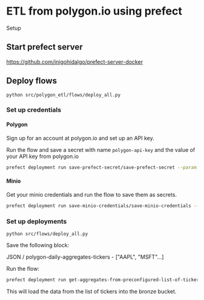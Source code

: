 # ETL from polygon.io using prefect

Setup

## Start prefect server

https://github.com/inigohidalgo/prefect-server-docker


## Deploy flows

`python src/polygon_etl/flows/deploy_all.py`

### Set up credentials

#### Polygon

Sign up for an account at polygon.io and set up an API key.

Run the flow and save a secret with name `polygon-api-key` and the value of your API key from polygon.io
```bash
prefect deployment run save-prefect-secret/save-prefect-secret --param secret_name=polygon-api-key --param secret_value=$POLYGON_API_KEY
```

#### Minio

Get your minio credentials and run the flow to save them as secrets.
```bash
prefect deployment run save-minio-credentials/save-minio-credentials --param minio_access_key=$MINIO_ACCESS_KEY --param minio_secret_key=$MINIO_SECRET_KEY --param host=http://localhost:9000
```

### Set up deployments

`python src/flows/deploy_all.py`

Save the following block:

JSON / polygon-daily-aggregates-tickers - ["AAPL", "MSFT"...]

Run the flow:
```bash
prefect deployment run get-aggregates-from-preconfigured-list-of-tickers-raw-to-bronze/daily-aggregates-raw-to-bronze-multiple-tickers
```

This will load the data from the list of tickers into the bronze bucket.
